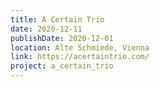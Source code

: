 ```yaml
---
title: A Certain Trio
date: 2020-12-11
publishDate: 2020-12-01
location: Alte Schmiede, Vienna
link: https://acertaintrio.com/
project: a_certain_trio
---
```



